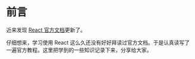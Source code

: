 <!--
 * Author  rhys.zhao
 * Date  2023-03-02 15:09:53
 * LastEditors  rhys.zhao
 * LastEditTime  2023-06-02 19:31:52
 * Description
-->

# 前言

近来发现 [React 官方文档](https://react.docschina.org/learn)更新了。

仔细想来，学习使用 React 这么久还没有好好拜读过官方文档。于是认真读写了一遍官方教程。这里把学到的一些知识记录下来，分享给大家。
